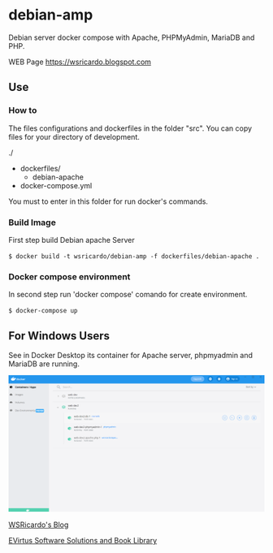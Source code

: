 # debian-amp
Debian server docker compose with Apache, PHPMyAdmin, MariaDB and PHP.

WEB Page https://wsricardo.blogspot.com


## Use

### How to

The files configurations and dockerfiles in the folder "src". You can copy
files for your directory of development.


./
  - dockerfiles/
    - debian-apache
  - docker-compose.yml


You must to enter in this folder for run docker's commands.

### Build Image

First step build Debian apache Server

``
  $ docker build -t wsricardo/debian-amp -f dockerfiles/debian-apache .
``

### Docker compose environment

In second step run 'docker compose' comando for create environment.

``
  $ docker-compose up
``

## For Windows Users

  See in Docker Desktop its container for Apache server, phpmyadmin and MariaDB are running.

  ![alt Image of screen docker with containners running](imgs/docker-compose-1.PNG)


[WSRicardo's Blog](https://wsricardo.blogspot.com)

[EVirtus Software Solutions and Book Library ](http://www.evirtus.com.br)
